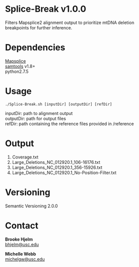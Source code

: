 # Splice-Break  v1.0.0<br/>
Filters Mapsplice2 alignment output to prioritize mtDNA deletion breakpoints for further inference. <br/>

# Dependencies<br/>        
[Mapsplice](http://www.netlab.uky.edu/p/bioinfo/MapSplice2) <br/>
[samtools](http://www.htslib.org/download) v1.8+<br/>
python2.7.5 <br/>

# Usage<br/>
`./Splice-Break.sh [inputDir] [outputDir] [refDir]`

inputDir: path to alignment output <br/>
outputDir: path for output files <br/>
refDir: path containing the reference files provided in /reference

# Output<br/>
1. Coverage.txt<br/>
2. Large_Deletions_NC_012920.1_106-16176.txt<br/>
3. Large_Deletions_NC_012920.1_356-15926.txt<br/>
4. Large_Deletions_NC_012920.1_No-Position-Filter.txt<br/>

# Versioning<br/>
Semantic Versioning 2.0.0

# Contact<br/>
**Brooke Hjelm**<br/>
bhjelm@usc.edu

**Michelle Webb**<br/>
michelgw@usc.edu
